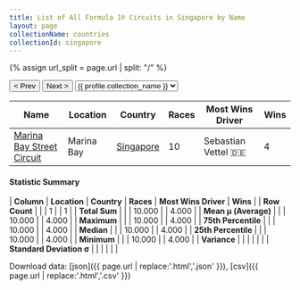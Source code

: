```yaml
---
title: List of All Formula 1® Circuits in Singapore by Name
layout: page
collectionName: countries
collectionId: singapore
---
```


{% assign url_split = page.url | split: "/" %}
<div id="collection-navigation">
<button onclick="selector.options[selector.selectedIndex-1].value && (window.location = selector.options[selector.selectedIndex-1].value);">&lt; Prev</button>
<button onclick="selector.options[selector.selectedIndex+1].value && (window.location = selector.options[selector.selectedIndex+1].value);">Next &gt;</button>
<select id="selector" onchange="this.options[this.selectedIndex].value && (window.location = this.options[this.selectedIndex].value);">
  {% for collectionId in site.data[page.collectionName].refs %}
    {% if collectionId == page.collectionId %}
      {% assign selected = "selected" %}
    {% else %}
      {% assign selected = "" %}
    {% endif %}
    {% assign profile = site.data[page.collectionName][collectionId].profile %}
    <option value="/f1/{{ page.collectionName }}/{{ collectionId }}/{{ url_split[4] }}" {{ selected }}>{{ profile.collection_name }}</option>
  {% endfor %}
</select>
</div>

| Name | Location | Country | Races | Most Wins Driver | Wins |
|--|--|--|--|--|--|
| [Marina Bay Street Circuit](/f1/circuits/marina_bay) | Marina Bay | [Singapore](/f1/countries/singapore) | 10 | Sebastian Vettel 🇩🇪 | 4 |

#### Statistic Summary

| **Column** | **Location** | **Country** | **Races** | **Most Wins Driver** | **Wins** |
| **Row Count** |  |  | 1 |  | 1 |
| **Total Sum** |  |  | 10.000 |  | 4.000 |
| **Mean μ (Average)** |  |  | 10.000 |  | 4.000 |
| **Maximum** |  |  | 10.000 |  | 4.000 |
| **75th Percentile** |  |  | 10.000 |  | 4.000 |
| **Median** |  |  | 10.000 |  | 4.000 |
| **25th Percentile** |  |  | 10.000 |  | 4.000 |
| **Minimum** |  |  | 10.000 |  | 4.000 |
| **Variance** |  |  |  |  |  |
| **Standard Deviation σ** |  |  |  |  |  |

Download data: [json]({{ page.url | replace:'.html','.json' }}), [csv]({{ page.url | replace:'.html','.csv' }})
